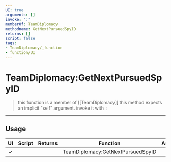 ```yaml
---
UI: true
arguments: []
invoke: ':'
memberOf: TeamDiplomacy
methodname: GetNextPursuedSpyID
returns: []
script: false
tags:
- TeamDiplomacy/_function
- function/UI
---
```

# TeamDiplomacy:GetNextPursuedSpyID
> this function is a member of [[TeamDiplomacy]]
> this method expects an implicit "self" argument. invoke it with `:`
-----
## Usage
|  UI | Script | Returns | Function | Arguments |
|:---:|:------:|-------:|:--------:|:---------|
|✓| ||TeamDiplomacy:GetNextPursuedSpyID||
